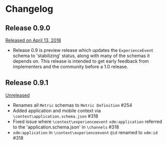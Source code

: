 # Changelog

## Release 0.9.0

[Released on April 13, 2018](https://github.com/adobe/xdm/releases/tag/v0.9)

* Release 0.9 is preview release which updates the `ExperienceEvent` schema to 'stabilizing' status, along with many of the schemas it depends on. This release is intended to get early feedback from implementers and the community before a 1.0 release.

## Release 0.9.1

[Unreleased](https://github.com/adobe/xdm/releases/tag/v0.9.1)

* Renames all `Metric` schemas to `Metric Definition` #254
* Added application and mobile context via `\context\application.schema.json` #318
* Fixed issue where `\context\experienceevent` `xdm:application` referred to the 'application.schema.json' in `\channels` #318
* `xdm:application` in `\context\experienceevent` `@id` renamed to `xdm:id` #318
